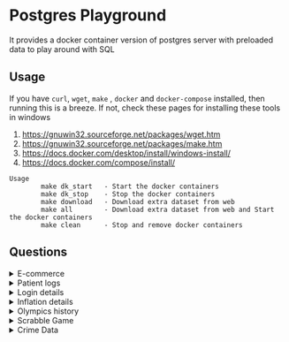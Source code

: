 # Postgres Playground
It provides a docker container version of postgres server with preloaded data to play around with SQL


## Usage
If you have `curl`, `wget`, `make` , `docker` and `docker-compose` installed, then running this is a breeze. 
If not, check these pages for installing these tools in windows
1. https://gnuwin32.sourceforge.net/packages/wget.htm
2. https://gnuwin32.sourceforge.net/packages/make.htm
3. https://docs.docker.com/desktop/install/windows-install/
4. https://docs.docker.com/compose/install/

```
Usage
        make dk_start   - Start the docker containers
		make dk_stop    - Stop the docker containers
		make download   - Download extra dataset from web
		make all        - Download extra dataset from web and Start the docker containers
		make clean      - Stop and remove docker containers
```

## Questions
<details>
<summary>E-commerce</summary>


1. Retrieve a list of all users who have made at least one order.
2. Calculate the total revenue generated by the e-commerce website.
3. Find the user who has placed the most orders.
4. Identify the top-selling product category.
5. List the five most recent orders, including the user's name and email.
6. Calculate the average order total for each product category.
7. Determine the user with the highest lifetime spending.
8. Find the products that have never been ordered.
9. Calculate the total quantity of each product sold.
10. List the users who registered more than a year ago and have not placed any orders.
11. Rank Users by Total Spending: Rank users based on their total spending in descending order.
12. Calculate User Order Frequency: Find the average time between orders for each user.
13. Dense Rank Products by Category: Determine the dense rank of products within each category based on their prices.
14. Calculate Running Total: Calculate the running total of revenue generated by product sales.
15. Find the Nth Highest Order Total: Retrieve the user and order details for the 5th highest order total.
16. Identify Users with Duplicate Emails: Find users with the same email address and provide a count of occurrences.
17. Calculate the Median Order Total: Determine the median order total for all orders.
18. Find Orders with the Highest Quantity: Identify orders with the highest quantity of products.
19. Retrieve the Most Recent Order for Each User: Find the most recent order for each user.
20. Calculate the User's Lifetime Value: Calculate the lifetime value of each user, defined as the total spending on the website by the user over their lifetime.
</details>

<details>
<summary>Patient logs</summary>

1. Find the top 2 accounts with the maximum number of unique patients on a monthly basis.
Note: Prefer the account id with the least value in case of same number of unique patients
</details>


<details>
<summary>Login details</summary>

1. From the login_details table, fetch the users who logged in consecutively 3 or more times.
</details>


<details>
<summary>Inflation details</summary>

1. Find the top 5 countries who had the highest inflation rates and whose inflation increased or remained same for 3 or more consecutive years, optionally, give the year range where this increase occurred
</details>

<details>
<summary>Olympics history</summary>

1. How many olympics games have been held?
2. List down all Olympics games held so far.
3. Mention the total no of nations who participated in each olympics game?
4. Which year saw the highest and lowest no of countries participating in olympics?
5. Which nation has participated in all of the olympic games?
6. Identify the sport which was played in all summer olympics.
7. Which Sports were just played only once in the olympics?
8. Fetch the total no of sports played in each olympic games.
9. Fetch details of the oldest athletes to win a gold medal.
10. Find the Ratio of male and female athletes participated in all olympic games.
11. Fetch the top 5 athletes who have won the most gold medals.
12. Fetch the top 5 athletes who have won the most medals (gold/silver/bronze).
13. Fetch the top 5 most successful countries in olympics. Success is defined by no of medals won.
14. List down total gold, silver and bronze medals won by each country.
15. List down total gold, silver and bronze medals won by each country corresponding to each olympic games.
16. Identify which country won the most gold, most silver and most bronze medals in each olympic games.
17. Identify which country won the most gold, most silver, most bronze medals and the most medals in each olympic games.
18. Which countries have never won gold medal but have won silver/bronze medals?
19. In which Sport/event, India has won highest medals.
20. Break down all olympic games where india won medal for Hockey and how many medals in each olympic games.
</details>


<details>
<summary>Scrabble Game</summary>

1. How many games did Harriette Lakernick win in the first tournament and what was her average rating change?
2. Which player had the highest rating in the dataset and how many games did they play?
3. How many games ended in a tie and which division had the most ties?
4. Which date had the most games played ?
5. What is the most common lexicon used in the games and how does it affect the scores?
6. Which player had the most wins against players with higher ratings than them and what was their win percentage?
7. How many games were played in each round and which round had the highest average score difference?
8. Which state had the most players participating in the games and what was their average rating?
9. What is the distribution of winner and loser positions in each division and how does it relate to the ratings?
10. Which player had the longest winning streak and which player had the longest losing streak?

</details>

<details>
<summary>Crime Data</summary>

1. How many crimes were reported in each area and what was the most common crime type?
2. Which are the months with highest reported crimes?
3. What is the percentage of male and female victims and how does it vary by crime type?
4. Which weapon was used the most in violent crimes and what was the average victim age?
5. How many crimes occurred in each month and which month had the highest crime rate?
6. What is the distribution of victim descent and how does it relate to the crime type and area?
7. Which premise type had the most crimes and what was the most common time of occurrence?
8. How many crimes were solved and what was the status description for each crime type?
9. Which crime type had the most lexicon codes and what do they mean?
10. What is the correlation between the victim age and the transaction amount for each crime type?
11. How many crimes involved multiple crime codes and what were the most frequent combinations?
12. Which area had the highest number of hate crimes and how does it relate to the victim descent?
13. What is the difference between the old rating and the new rating for each crime type and how does it affect the position?
14. Which crime type had the longest time gap between the date reported and the date occurred and what was the average gap?
15. How many crimes were committed by repeat offenders and what was their average transaction amount?

</details>